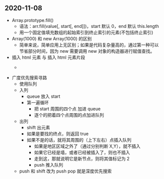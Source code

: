 ## 2020-11-08

- Array.prototype.fill()
  - 语法：arr.fill(value[, start[, end]])，start 默认 0，end 默认 this.length
  - 用一个固定值填充数组的起始索引到终止索引的元素(不包括终止索引)
- Array(1000) 和 new Array(1000) 的区别
  - 简单来说，简单应用上无区别；如果是代码复杂量高的，通过第一种可以节省部分时间，因为 new 需要调用 new 对象的构造器进行赋值查找。
- 插入 html 元素 与 插入 html 元素片段
  - ```javascript
    ```
- 广度优先搜索寻路
  - 使用队列
  * 入列
    - queue 放入 start
    * 第一遍循环
      - 把 start 周围的四个点 加进 queue
      - 逐个的把着四个点周围的点加进队列
  * 出列
    - shift 出元素
    - 如果是要找的终点，则返回 true
    * 如果不是的话，就将其周围的（上下左右）点插入队列
      - 如果是地区区域之外了（通过分别判断 X,Y），就不插入
      - 如果它已经是墙，或者已经被插入了，则也不插入
      - 走到这，那就说明它是新节点，则将其值标记为 2
      - push 推入队列
  - push 和 shift 改为 push pop 就是深度优先搜索
